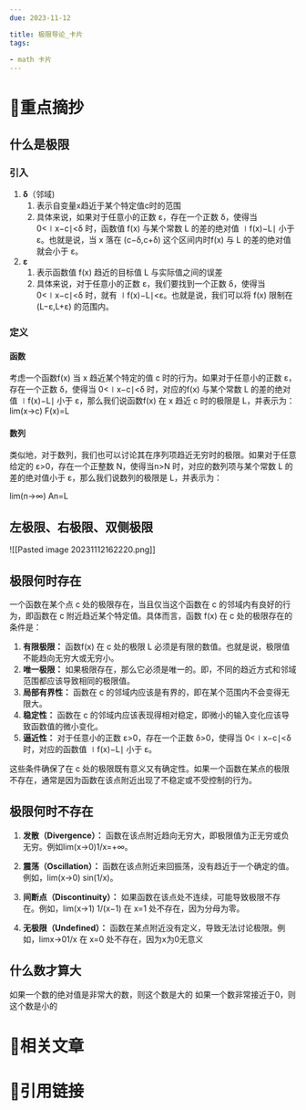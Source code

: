 ```yaml
---
due: 2023-11-12 

title: 极限导论_卡片
tags:
 
- math 卡片
---
```

# 🍎重点摘抄
## 什么是极限
### 引入
1. **δ**（邻域)
	1. 表示自变量x趋近于某个特定值c时的范围
	1. 具体来说，如果对于任意小的正数 ε，存在一个正数 δ，使得当 0<∣x−c∣<δ 时，函数值 f(x) 与某个常数 L 的差的绝对值 ∣f(x)−L∣ 小于 ε。也就是说，当 x 落在 (c−δ,c+δ) 这个区间内时f(x) 与 L 的差的绝对值就会小于 ε。
2. **ε**
	1. 表示函数值 f(x) 趋近的目标值 L 与实际值之间的误差
	2. 具体来说，对于任意小的正数 ε，我们要找到一个正数 δ，使得当 0<∣x−c∣<δ 时，就有 ∣f(x)−L∣<ε。也就是说，我们可以将 f(x) 限制在 (L−ε,L+ε) 的范围内。

### 定义
#### 函数
考虑一个函数f(x) 当 x 趋近某个特定的值 c 时的行为。如果对于任意小的正数 ε，存在一个正数 δ，使得当 0<∣x−c∣<δ 时，对应的f(x) 与某个常数 L 的差的绝对值 ∣f(x)−L∣ 小于 ε，那么我们说函数f(x) 在 x 趋近 c 时的极限是 L，并表示为：
lim(x→c​) F(x)=L
#### 数列
类似地，对于数列，我们也可以讨论其在序列项趋近无穷时的极限。如果对于任意给定的 ε>0，存在一个正整数 N，使得当n>N 时，对应的数列项与某个常数 L 的差的绝对值小于 ε，那么我们说数列的极限是 L，并表示为：

lim(n→∞)​ An​=L

## 左极限、右极限、双侧极限
![[Pasted image 20231112162220.png]]

## 极限何时存在
一个函数在某个点 c 处的极限存在，当且仅当这个函数在 c 的邻域内有良好的行为，即函数在 c 附近趋近某个特定值。具体而言，函数 f(x) 在 c 处的极限存在的条件是：

1. **有限极限：** 函数f(x) 在 c 处的极限 L 必须是有限的数值。也就是说，极限值不能趋向无穷大或无穷小。
2. **唯一极限：** 如果极限存在，那么它必须是唯一的。即，不同的趋近方式和邻域范围都应该导致相同的极限值。
3. **局部有界性：** 函数在 c 的邻域内应该是有界的，即在某个范围内不会变得无限大。
4. **稳定性：** 函数在 c 的邻域内应该表现得相对稳定，即微小的输入变化应该导致函数值的微小变化。
5. **逼近性：** 对于任意小的正数 ε>0，存在一个正数 δ>0，使得当 0<∣x−c∣<δ 时，对应的函数值 ∣f(x)−L∣ 小于 ε。

这些条件确保了在 c 处的极限既有意义又有确定性。如果一个函数在某点的极限不存在，通常是因为函数在该点附近出现了不稳定或不受控制的行为。

## 极限何时不存在
1. **发散（Divergence）：** 函数在该点附近趋向无穷大，即极限值为正无穷或负无穷。例如lim(x→0)​ 1/x=+∞。
    
2. **震荡（Oscillation）：** 函数在该点附近来回振荡，没有趋近于一个确定的值。例如，lim(x→0​) sin(1/x​)。
    
3. **间断点（Discontinuity）：** 如果函数在该点处不连续，可能导致极限不存在。例如，lim(x→1​) 1/(x−1) 在 x=1 处不存在，因为分母为零。
    
4. **无极限（Undefined）：** 函数在某点附近没有定义，导致无法讨论极限。例如，limx→0​1/x​ 在 x=0 处不存在，因为x为0无意义
    
## 什么数才算大
如果一个数的绝对值是非常大的数，则这个数是大的
如果一个数非常接近于0，则这个数是小的


# 📒相关文章




# 🍏引用链接


